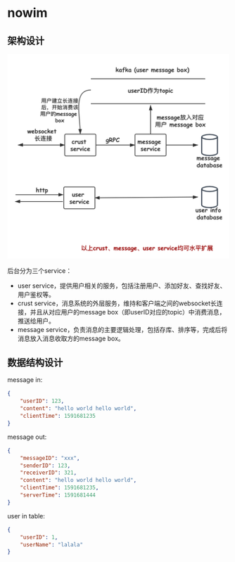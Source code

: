 # nowim

## 架构设计

![arch](./pics/arch.png)

后台分为三个service：
- user service，提供用户相关的服务，包括注册用户、添加好友、查找好友、用户鉴权等。
- crust service，消息系统的外层服务，维持和客户端之间的websocket长连接，并且从对应用户的message box（即userID对应的topic）中消费消息，推送给用户。
- message service，负责消息的主要逻辑处理，包括存库、排序等，完成后将消息放入消息收取方的message box。

## 数据结构设计

message in:
```json
{
    "userID": 123,
    "content": "hello world hello world",
    "clientTime": 1591681235
}
```

message out:
```json
{
    "messageID": "xxx",
    "senderID": 123,
    "receiverID": 321,
    "content": "hello world hello world",
    "clientTime": 1591681235,
    "serverTime": 1591681444
}
```

user in table:
```json
{
    "userID": 1,
    "userName": "lalala"
}
```
